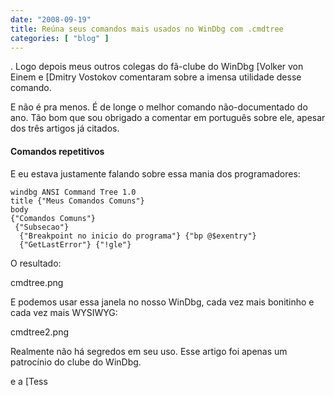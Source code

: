 ```yaml
---
date: "2008-09-19"
title: Reúna seus comandos mais usados no WinDbg com .cmdtree
categories: [ "blog" ]
---
```

. Logo depois meus outros colegas do fã-clube do WinDbg [Volker von Einem e [Dmitry Vostokov comentaram sobre a imensa utilidade desse comando.

E não é pra menos. É de longe o melhor comando não-documentado do ano. Tão bom que sou obrigado a comentar em português sobre ele, apesar dos três artigos já citados.

#### Comandos repetitivos

E eu estava justamente falando sobre essa mania dos programadores:

    
    windbg ANSI Command Tree 1.0
    title {"Meus Comandos Comuns"}
    body
    {"Comandos Comuns"}
     {"Subsecao"}
      {"Breakpoint no inicio do programa"} {"bp @$exentry"}
      {"GetLastError"} {"!gle"}

O resultado:

cmdtree.png

E podemos usar essa janela no nosso WinDbg, cada vez mais bonitinho e cada vez mais WYSIWYG:

cmdtree2.png

Realmente não há segredos em seu uso. Esse artigo foi apenas um patrocínio do clube do WinDbg.

 e a [Tess</blockquote>
